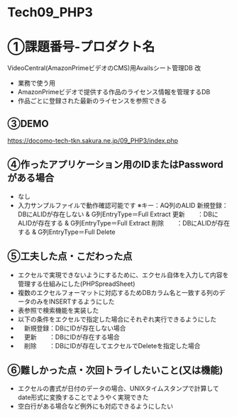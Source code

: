 # Tech09_PHP3

# ①課題番号-プロダクト名

VideoCentral(AmazonPrimeビデオのCMS)用Availsシート管理DB 改
- 業務で使う用
- AmazonPrimeビデオで提供する作品のライセンス情報を管理するDB
- 作品ごとに登録された最新のライセンスを参照できる

## ③DEMO

https://docomo-tech-tkn.sakura.ne.jp/09_PHP3/index.php

## ④作ったアプリケーション用のIDまたはPasswordがある場合

- なし
- 入力サンプルファイルで動作確認可能です
  ※キー：AQ列のALID
  新規登録：DBにALIDが存在しない & G列EntryType＝Full Extract
  更新　　：DBにALIDが存在する & G列EntryType＝Full Extract
  削除　　：DBにALIDが存在する & G列EntryType＝Full Delete
  
## ⑤工夫した点・こだわった点

- エクセルで実現できないようにするために、エクセル自体を入力して内容を管理する仕組みにした(PHPSpreadSheet)
- 複数のエクセルフォーマットに対応するためDBカラム名と一致する列のデータのみをINSERTするようにした
- 表参照で検索機能を実装した
- 以下の条件をエクセルで指定した場合にそれぞれ実行できるようにした
- 　新規登録：DBにIDが存在しない場合
- 　更新　　：DBにIDが存在する場合
- 　削除　　：DBにIDが存在してエクセルでDeleteを指定した場合
 
## ⑥難しかった点・次回トライしたいこと(又は機能)

- エクセルの書式が日付のデータの場合、UNIXタイムスタンプで計算してdate形式に変換することでようやく実現できた
- 空白行がある場合など例外にも対応できるようにしたい
